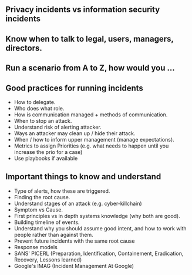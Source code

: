 ## Privacy incidents vs information security incidents

## Know when to talk to legal, users, managers, directors.

## Run a scenario from A to Z, how would you ...

## Good practices for running incidents
- How to delegate.
- Who does what role.
- How is communication managed + methods of communication.
- When to stop an attack.
- Understand risk of alerting attacker.
- Ways an attacker may clean up / hide their attack.
- When / how to inform upper management (manage expectations).
- Metrics to assign Priorities (e.g. what needs to happen until you increase the prio for a case)
- Use playbooks if available

## Important things to know and understand
- Type of alerts, how these are triggered.
- Finding the root cause.
- Understand stages of an attack (e.g. cyber-killchain)
- Symptom vs Cause.
- First principles vs in depth systems knowledge (why both are good).
- Building timeline of events.
- Understand why you should assume good intent, and how to work with people rather than against them.
- Prevent future incidents with the same root cause
- Response models
- SANS' PICERL (Preparation, Identification, Containement, Eradication, Recovery, Lessons learned)
- Google's IMAG (Incident Management At Google)
